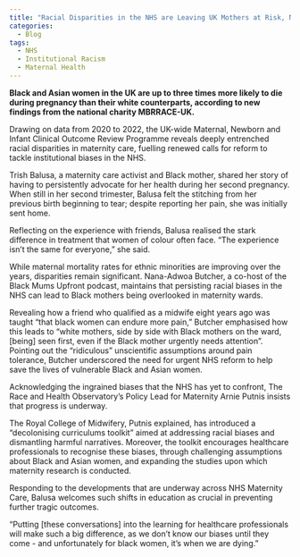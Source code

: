 ```yaml
---
title: "Racial Disparities in the NHS are Leaving UK Mothers at Risk, New Data Shows"
categories:
  - Blog
tags:
  - NHS
  - Institutional Racism
  - Maternal Health
---
```


**Black and Asian women in the UK are up to three times more likely to die during pregnancy than their white counterparts, according to new findings from the national charity MBRRACE-UK.** 

Drawing on data from 2020 to 2022, the UK-wide Maternal, Newborn and Infant Clinical Outcome Review Programme reveals deeply entrenched racial disparities in maternity care, fuelling renewed calls for reform to tackle institutional biases in the NHS.

Trish Balusa, a maternity care activist and Black mother, shared her story of having to persistently advocate for her health during her second pregnancy. When still in her second trimester, Balusa felt the stitching from her previous birth beginning to tear; despite reporting her pain, she was initially sent home. 

Reflecting on the experience with friends, Balusa realised the stark difference in treatment that women of colour often face. “The experience isn’t the same for everyone,” she said.

While maternal mortality rates for ethnic minorities are improving over the years, disparities remain significant. Nana-Adwoa Butcher, a co-host of the Black Mums Upfront podcast, maintains that persisting racial biases in the NHS can lead to Black mothers being overlooked in maternity wards. 

Revealing how a friend who qualified as a midwife eight years ago was taught “that black women can endure more pain,” Butcher emphasised how this leads to “white mothers, side by side with Black mothers on the ward, [being] seen first, even if the Black mother urgently needs attention”. Pointing out the “ridiculous” unscientific assumptions around pain tolerance, Butcher underscored the need for urgent NHS reform to help save the lives of vulnerable Black and Asian women.

Acknowledging the ingrained biases that the NHS has yet to confront, The Race and Health Observatory’s Policy Lead for Maternity Arnie Putnis insists that progress is underway. 

The Royal College of Midwifery, Putnis explained, has introduced a “decolonising curriculums toolkit” aimed at addressing racial biases and dismantling harmful narratives. Moreover, the toolkit encourages healthcare professionals to recognise these biases, through challenging assumptions about Black and Asian women, and expanding the studies upon which maternity research is conducted.

Responding to the developments that are underway across NHS Maternity Care, Balusa welcomes such shifts in education as crucial in preventing further tragic outcomes. 

“Putting [these conversations] into the learning for healthcare professionals will make such a big difference, as we don’t know our biases until they come - and unfortunately for black women, it’s when we are dying.”
